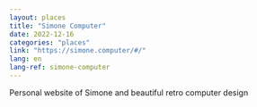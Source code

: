 ```yaml
---
layout: places
title: "Simone Computer"
date: 2022-12-16
categories: "places"
link: "https://simone.computer/#/"
lang: en
lang-ref: simone-computer
---
```

Personal website of Simone and beautiful retro computer design
